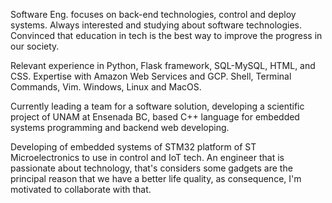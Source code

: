 Software Eng. focuses on back-end technologies, control and deploy systems. Always interested and studying about software technologies. Convinced that education in tech is the best way to improve the progress in our society.

Relevant experience in Python, Flask framework, SQL-MySQL, HTML, and CSS. Expertise with Amazon Web Services and GCP. Shell, Terminal Commands, Vim. Windows, Linux and MacOS. 

Currently leading a team for a software solution, developing a scientific project of UNAM at Ensenada BC, based C++ language for embedded systems programming and backend web developing. 

Developing of embedded systems of STM32 platform of ST Microelectronics to use in control and IoT tech. 
An engineer that is passionate about technology, that's considers some gadgets are the principal reason that we have a better life quality, as consequence, I'm motivated to collaborate with that. 
